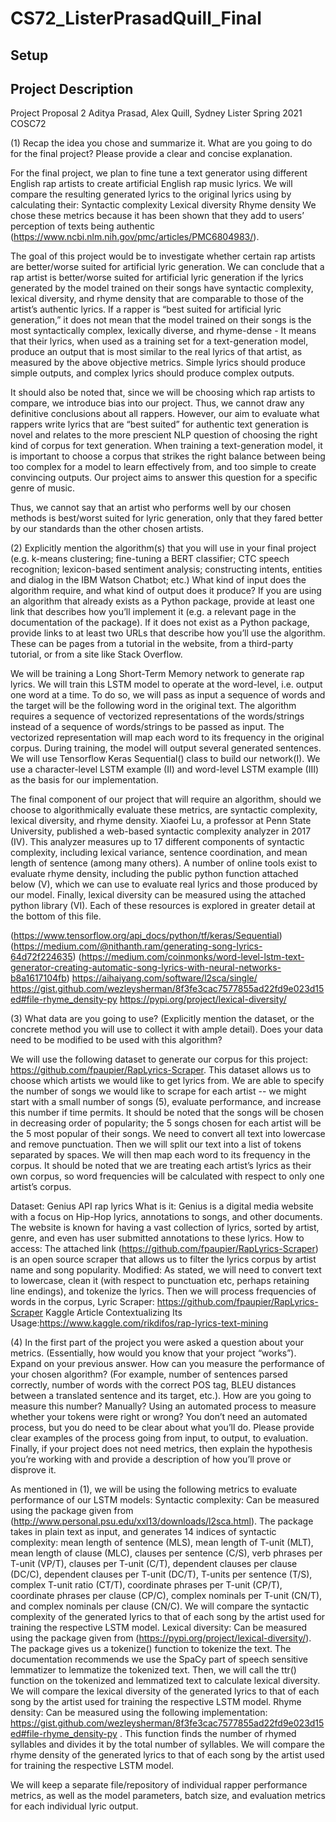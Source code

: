 # CS72_ListerPrasadQuill_Final

## Setup

## Project Description

Project Proposal 2
Aditya Prasad, Alex Quill, Sydney Lister
Spring 2021
COSC72


(1) Recap the idea you chose and summarize it. What are you going to do for the final project? Please provide a clear and concise explanation. 

For the final project, we plan to fine tune a text generator using different English rap artists to create artificial English rap music lyrics. We will compare the resulting generated lyrics to the original lyrics using by calculating their:
Syntactic complexity 
Lexical diversity
Rhyme density
We chose these metrics because it has been shown that they add to users’ perception of texts being authentic (https://www.ncbi.nlm.nih.gov/pmc/articles/PMC6804983/). 

The goal of this project would be to investigate whether certain rap artists are better/worse suited for artificial lyric generation. We can conclude that a rap artist is better/worse suited for artificial lyric generation if the lyrics generated by the model trained on their songs have syntactic complexity, lexical diversity, and rhyme density that are comparable to those of the artist’s authentic lyrics. If a rapper is “best suited for artificial lyric generation,” it does not mean that the model trained on their songs is the most syntactically complex, lexically diverse, and rhyme-dense - It means that their lyrics, when used as a training set for a text-generation model, produce an output that is most similar to the real lyrics of that artist, as measured by the above objective metrics. Simple lyrics should produce simple outputs, and complex lyrics should produce complex outputs. 

It should also be noted that, since we will be choosing which rap artists to compare, we introduce bias into our project. Thus, we cannot draw any definitive conclusions about all rappers. However, our aim to evaluate what rappers write lyrics that are “best suited” for authentic text generation is novel and relates to the more prescient NLP question of choosing the right kind of corpus for text generation. When training a text-generation model, it is important to choose a corpus that strikes the right balance between being too complex for a model to learn effectively from, and too simple to create convincing outputs. Our project aims to answer this question for a specific genre of music.

Thus, we cannot say that an artist who performs well by our chosen methods is best/worst suited for lyric generation, only that they fared better by our standards than the other chosen artists. 



(2) Explicitly mention the algorithm(s) that you will use in your final project (e.g. k-means clustering; fine-tuning a BERT classifier; CTC speech recognition; lexicon-based sentiment analysis; constructing intents, entities and dialog in the IBM Watson Chatbot; etc.) What kind of input does the algorithm require, and what kind of output does it produce? If you are using an algorithm that already exists as a Python package, provide at least one link that describes how you’ll implement it (e.g. a relevant page in the documentation of the package). If it does not exist as a Python package, provide links to at least two URLs that describe how you’ll use the algorithm. These can be pages from a tutorial in the website, from a third-party tutorial, or from a site like Stack Overflow.

We will be training a Long Short-Term Memory network to generate rap lyrics. We will train this LSTM model to operate at the word-level, i.e. output one word at a time. To do so, we will pass as input a sequence of words and the target will be the following word in the original text. The algorithm requires a sequence of vectorized representations of the words/strings instead of a sequence of words/strings to be passed as input. The vectorized representation will map each word to its frequency in the original corpus. During training, the model will output several generated sentences. We will use Tensorflow Keras Sequential() class to build our network(I). We use a character-level LSTM example (II) and word-level LSTM example (III) as the basis for our implementation. 

The final component of our project that will require an algorithm, should we choose to algorithmically evaluate these metrics, are syntactic complexity, lexical diversity, and rhyme density. Xiaofei Lu, a professor at Penn State University, published a web-based syntactic complexity analyzer in 2017 (IV). This analyzer measures up to 17 different components of syntactic complexity, including lexical variance, sentence coordination, and mean length of sentence (among many others). A number of online tools exist to evaluate rhyme density, including the public python function attached below (V), which we can use to evaluate real lyrics and those produced by our model. Finally, lexical diversity can be measured using the attached python library (VI). Each of these resources is explored in greater detail at the bottom of this file.

(https://www.tensorflow.org/api_docs/python/tf/keras/Sequential)
(https://medium.com/@nithanth.ram/generating-song-lyrics-64d72f224635)
(https://medium.com/coinmonks/word-level-lstm-text-generator-creating-automatic-song-lyrics-with-neural-networks-b8a1617104fb) 
https://aihaiyang.com/software/l2sca/single/
https://gist.github.com/wezleysherman/8f3fe3cac7577855ad22fd9e023d15ed#file-rhyme_density-py 
https://pypi.org/project/lexical-diversity/

(3) What data are you going to use? (Explicitly mention the dataset, or the concrete method you will use to collect it with ample detail). Does your data need to be modified to be used with this algorithm?

We will use the following dataset to generate our corpus for this project: https://github.com/fpaupier/RapLyrics-Scraper. This dataset allows us to choose which artists we would like to get lyrics from. We are able to specify the number of songs we would like to scrape for each artist -- we might start with a small number of songs (5), evaluate performance, and increase this number if time permits. It should be noted that the songs will be chosen in decreasing order of popularity; the 5 songs chosen for each artist will be the 5 most popular of their songs. We need to convert all text into lowercase and remove punctuation. Then we will split our text into a list of tokens separated by spaces. We will then map each word to its frequency in the corpus. It should be noted that we are treating each artist’s lyrics as their own corpus, so word frequencies will be calculated with respect to only one artist’s corpus.  


Dataset: Genius API rap lyrics
What is it: Genius is a digital media website with a focus on Hip-Hop lyrics, annotations to songs, and other documents. The website is known for having a vast collection of lyrics, sorted by artist, genre, and even has user submitted annotations to these lyrics.
How to access: The attached link (https://github.com/fpaupier/RapLyrics-Scraper) is an open source scraper that allows us to filter the lyrics corpus by artist name and song popularity. 
Modified: As stated, we will need to convert text to lowercase, clean it (with respect to punctuation etc, perhaps retaining line endings), and tokenize the lyrics. Then we will process frequencies of words in the corpus, 
Lyric Scraper: https://github.com/fpaupier/RapLyrics-Scraper
Kaggle Article Contextualizing Its Usage:https://www.kaggle.com/rikdifos/rap-lyrics-text-mining 


(4) In the first part of the project you were asked a question about your metrics. (Essentially, how would you know that your project “works”). Expand on your previous answer. How can you measure the performance of your chosen algorithm? (For example, number of sentences parsed correctly, number of words with the correct POS tag, BLEU distances between a translated sentence and its target, etc.). How are you going to measure this number? Manually? Using an automated process to measure whether your tokens were right or wrong? You don’t need an automated process, but you do need to be clear about what you’ll do. Please provide clear examples of the process going from input, to output, to evaluation. Finally, if your project does not need metrics, then explain the hypothesis you’re working with and provide a description of how you’ll prove or disprove it. 


As mentioned in (1), we will be using the following metrics to evaluate performance of our LSTM models: 
Syntactic complexity: Can be measured using the package given from (http://www.personal.psu.edu/xxl13/downloads/l2sca.html). The package takes in plain text as input, and generates 14 indices of syntactic complexity: mean length of sentence (MLS), mean length of T-unit (MLT), mean length of clause (MLC), clauses per sentence (C/S), verb phrases per T-unit (VP/T), clauses per T-unit (C/T), dependent clauses per clause (DC/C), dependent clauses per T-unit (DC/T), T-units per sentence (T/S), complex T-unit ratio (CT/T), coordinate phrases per T-unit (CP/T), coordinate phrases per clause (CP/C), complex nominals per T-unit (CN/T), and complex nominals per clause (CN/C). We will compare the syntactic complexity of the generated lyrics to that of each song by the artist used for training the respective LSTM model. 
Lexical diversity: Can be measured using the package given from (https://pypi.org/project/lexical-diversity/). The package gives us a tokenize() function to tokenize the text. The documentation recommends we use the SpaCy part of speech sensitive lemmatizer to lemmatize the tokenized text. Then, we will call the ttr() function on the tokenized and lemmatized text to calculate lexical diversity. We will compare the lexical diversity of the generated lyrics to that of each song by the artist used for training the respective LSTM model. 
Rhyme density: Can be measured using the following implementation: https://gist.github.com/wezleysherman/8f3fe3cac7577855ad22fd9e023d15ed#file-rhyme_density-py . This function finds the number of rhymed syllables and divides it by the total number of syllables. We will compare the rhyme density of the generated lyrics to that of each song by the artist used for training the respective LSTM model. 



We will keep a separate file/repository of individual rapper performance metrics, as well as the model parameters, batch size, and evaluation metrics for each individual lyric output. 
